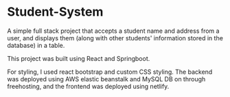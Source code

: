 # Student-System
A simple full stack project that accepts a student name and address from a user, and displays them (along with other students' information stored in the database) in a table. 

This project was built using React and Springboot.

For styling, I used react bootstrap and custom CSS styling. The backend was deployed using AWS elastic beanstalk and MySQL DB on through freehosting, and the frontend was deployed using netlify.
